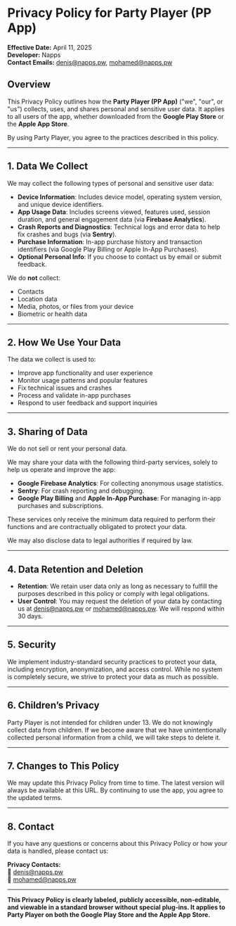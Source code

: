 # Privacy Policy for Party Player (PP App)

**Effective Date:** April 11, 2025  
**Developer:** Napps  
**Contact Emails:** [denis@napps.pw](mailto:denis@napps.pw), [mohamed@napps.pw](mailto:mohamed@napps.pw)

## Overview

This Privacy Policy outlines how the **Party Player (PP App)** ("we", "our", or "us") collects, uses, and shares personal and sensitive user data. It applies to all users of the app, whether downloaded from the **Google Play Store** or the **Apple App Store**.

By using Party Player, you agree to the practices described in this policy.

---

## 1. Data We Collect

We may collect the following types of personal and sensitive user data:

- **Device Information**: Includes device model, operating system version, and unique device identifiers.
- **App Usage Data**: Includes screens viewed, features used, session duration, and general engagement data (via **Firebase Analytics**).
- **Crash Reports and Diagnostics**: Technical logs and error data to help fix crashes and bugs (via **Sentry**).
- **Purchase Information**: In-app purchase history and transaction identifiers (via Google Play Billing or Apple In-App Purchases).
- **Optional Personal Info**: If you choose to contact us by email or submit feedback.

We do **not** collect:
- Contacts
- Location data
- Media, photos, or files from your device
- Biometric or health data

---

## 2. How We Use Your Data

The data we collect is used to:

- Improve app functionality and user experience
- Monitor usage patterns and popular features
- Fix technical issues and crashes
- Process and validate in-app purchases
- Respond to user feedback and support inquiries

---

## 3. Sharing of Data

We do not sell or rent your personal data.

We may share your data with the following third-party services, solely to help us operate and improve the app:

- **Google Firebase Analytics**: For collecting anonymous usage statistics.
- **Sentry**: For crash reporting and debugging.
- **Google Play Billing** and **Apple In-App Purchase**: For managing in-app purchases and subscriptions.

These services only receive the minimum data required to perform their functions and are contractually obligated to protect your data.

We may also disclose data to legal authorities if required by law.

---

## 4. Data Retention and Deletion

- **Retention**: We retain user data only as long as necessary to fulfill the purposes described in this policy or comply with legal obligations.
- **User Control**: You may request the deletion of your data by contacting us at [denis@napps.pw](mailto:denis@napps.pw) or [mohamed@napps.pw](mailto:mohamed@napps.pw). We will respond within 30 days.

---

## 5. Security

We implement industry-standard security practices to protect your data, including encryption, anonymization, and access control. While no system is completely secure, we strive to protect your data as much as possible.

---

## 6. Children’s Privacy

Party Player is not intended for children under 13. We do not knowingly collect data from children. If we become aware that we have unintentionally collected personal information from a child, we will take steps to delete it.

---

## 7. Changes to This Policy

We may update this Privacy Policy from time to time. The latest version will always be available at this URL. By continuing to use the app, you agree to the updated terms.

---

## 8. Contact

If you have any questions or concerns about this Privacy Policy or how your data is handled, please contact us:

**Privacy Contacts:**  
📧 [denis@napps.pw](mailto:denis@napps.pw)  
📧 [mohamed@napps.pw](mailto:mohamed@napps.pw)  

---

**This Privacy Policy is clearly labeled, publicly accessible, non-editable, and viewable in a standard browser without special plug-ins. It applies to Party Player on both the Google Play Store and the Apple App Store.**
